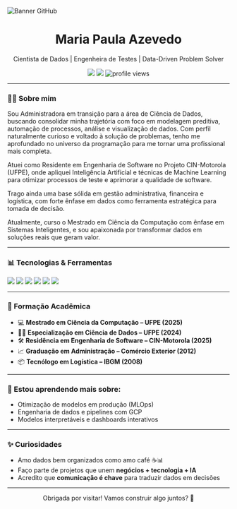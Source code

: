 ![Banner GitHub](mariapaula/banner.png)


<h1 align="center"> Maria Paula Azevedo</h1>
<p align="center">
  Cientista de Dados | Engenheira de Testes | Data-Driven Problem Solver
</p>

<p align="center">
  <a href="https://www.linkedin.com/in/mapaulasa"><img src="https://img.shields.io/badge/LinkedIn-0077B5?style=flat&logo=linkedin&logoColor=white"/></a>
  <a href="mailto:mariapaulasa@gmail.com"><img src="https://img.shields.io/badge/Email-D14836?style=flat&logo=gmail&logoColor=white"/></a>
  <img src="https://komarev.com/ghpvc/?username=mariapaulasa&style=flat" alt="profile views" />
</p>



---

### 👩‍🔬 Sobre mim

Sou Administradora em transição para a área de Ciência de Dados, buscando consolidar minha trajetória com foco em modelagem preditiva, automação de processos, análise e visualização de dados. Com perfil naturalmente curioso e voltado à solução de problemas, tenho me aprofundado no universo da programação para me tornar uma profissional mais completa.

Atuei como Residente em Engenharia de Software no Projeto CIN-Motorola (UFPE), onde apliquei Inteligência Artificial e técnicas de Machine Learning para otimizar processos de teste e aprimorar a qualidade de software.

Trago ainda uma base sólida em gestão administrativa, financeira e logística, com forte ênfase em dados como ferramenta estratégica para tomada de decisão.

Atualmente, curso o Mestrado em Ciência da Computação com ênfase em Sistemas Inteligentes, e sou apaixonada por transformar dados em soluções reais que geram valor.

---

### 📊 Tecnologias & Ferramentas

<p>
  <img src="https://img.shields.io/badge/-Python-3776AB?style=flat-square&logo=python&logoColor=white"/>
  <img src="https://img.shields.io/badge/-SQL-4479A1?style=flat-square&logo=postgresql&logoColor=white"/>
  <img src="https://img.shields.io/badge/-Google Cloud Platform-4285F4?style=flat-square&logo=google-cloud&logoColor=white"/>
  <img src="https://img.shields.io/badge/-Power BI-F2C811?style=flat-square&logo=powerbi&logoColor=black"/>
  <img src="https://img.shields.io/badge/-Pandas-150458?style=flat-square&logo=pandas&logoColor=white"/>
  <img src="https://img.shields.io/badge/-Scikit Learn-F7931E?style=flat-square&logo=scikit-learn&logoColor=white"/>
</p>

---

### 📌 Formação Acadêmica

- 💻 **Mestrado em Ciência da Computação – UFPE (2025)**  
- 👩‍🔬 **Especialização em Ciência de Dados – UFPE (2024)**  
- 🛠️ **Residência em Engenharia de Software – CIN-Motorola (2025)**  
- 📈 **Graduação em Administração – Comércio Exterior (2012)**  
- 📦 **Tecnólogo em Logística – IBGM (2008)**  

---

### 🌱 Estou aprendendo mais sobre:

- Otimização de modelos em produção (MLOps)  
- Engenharia de dados e pipelines com GCP  
- Modelos interpretáveis e dashboards interativos  

---

### ✨ Curiosidades

- Amo dados bem organizados como amo café ☕📊  
- Faço parte de projetos que unem **negócios + tecnologia + IA**  
- Acredito que **comunicação é chave** para traduzir dados em decisões

---

<p align="center">
  Obrigada por visitar! Vamos construir algo juntos? 🚀
</p>
